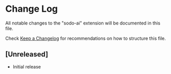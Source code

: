 # Change Log

All notable changes to the "sodo-ai" extension will be documented in this file.

Check [Keep a Changelog](http://keepachangelog.com/) for recommendations on how to structure this file.

## [Unreleased]

- Initial release